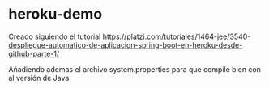 # heroku-demo
Creado siguiendo el tutorial https://platzi.com/tutoriales/1464-jee/3540-despliegue-automatico-de-aplicacion-spring-boot-en-heroku-desde-github-parte-1/

Añadiendo ademas el archivo system.properties para que compile bien con al versión de Java
